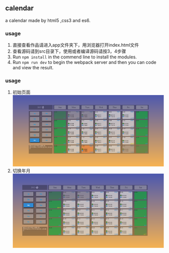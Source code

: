 ## calendar
a calendar made by html5 ,css3 and es6.
### usage
1. 直接查看作品请进入app文件夹下，用浏览器打开index.html文件
2. 查看源码请到src目录下，使用或者编译源码请按3，4步骤
3. Run `npm install` in the commend line to install the modules.
4. Run `npm run dev` to begin the webpack server and then you can code and view the result.

### usage
1. 初始页面
![image](screenshots/1.PNG)
2. 切换年月
![image](screenshots/3.PNG)


